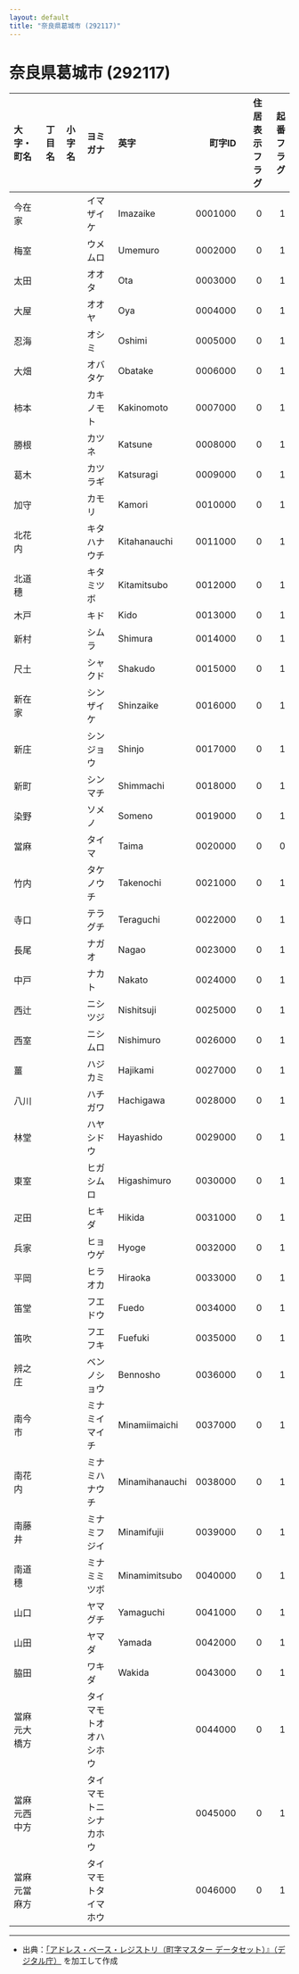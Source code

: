 ```yaml
---
layout: default
title: "奈良県葛城市 (292117)"
---
```


# 奈良県葛城市 (292117)

| 大字・町名 | 丁目名 | 小字名 | ヨミガナ | 英字 | 町字ID | 住居表示フラグ | 起番フラグ |
|:--------|:------|:------|:-----------------|:---------------------|--------:|----------:|--------:|
| 今在家 |  |  | イマザイケ | Imazaike | 0001000 | 0 | 1 |
| 梅室 |  |  | ウメムロ | Umemuro | 0002000 | 0 | 1 |
| 太田 |  |  | オオタ | Ota | 0003000 | 0 | 1 |
| 大屋 |  |  | オオヤ | Oya | 0004000 | 0 | 1 |
| 忍海 |  |  | オシミ | Oshimi | 0005000 | 0 | 1 |
| 大畑 |  |  | オバタケ | Obatake | 0006000 | 0 | 1 |
| 柿本 |  |  | カキノモト | Kakinomoto | 0007000 | 0 | 1 |
| 勝根 |  |  | カツネ | Katsune | 0008000 | 0 | 1 |
| 葛木 |  |  | カツラギ | Katsuragi | 0009000 | 0 | 1 |
| 加守 |  |  | カモリ | Kamori | 0010000 | 0 | 1 |
| 北花内 |  |  | キタハナウチ | Kitahanauchi | 0011000 | 0 | 1 |
| 北道穗 |  |  | キタミツボ | Kitamitsubo | 0012000 | 0 | 1 |
| 木戸 |  |  | キド | Kido | 0013000 | 0 | 1 |
| 新村 |  |  | シムラ | Shimura | 0014000 | 0 | 1 |
| 尺土 |  |  | シャクド | Shakudo | 0015000 | 0 | 1 |
| 新在家 |  |  | シンザイケ | Shinzaike | 0016000 | 0 | 1 |
| 新庄 |  |  | シンジョウ | Shinjo | 0017000 | 0 | 1 |
| 新町 |  |  | シンマチ | Shimmachi | 0018000 | 0 | 1 |
| 染野 |  |  | ソメノ | Someno | 0019000 | 0 | 1 |
| 當麻 |  |  | タイマ | Taima | 0020000 | 0 | 0 |
| 竹内 |  |  | タケノウチ | Takenochi | 0021000 | 0 | 1 |
| 寺口 |  |  | テラグチ | Teraguchi | 0022000 | 0 | 1 |
| 長尾 |  |  | ナガオ | Nagao | 0023000 | 0 | 1 |
| 中戸 |  |  | ナカト | Nakato | 0024000 | 0 | 1 |
| 西辻 |  |  | ニシツジ | Nishitsuji | 0025000 | 0 | 1 |
| 西室 |  |  | ニシムロ | Nishimuro | 0026000 | 0 | 1 |
| 薑 |  |  | ハジカミ | Hajikami | 0027000 | 0 | 1 |
| 八川 |  |  | ハチガワ | Hachigawa | 0028000 | 0 | 1 |
| 林堂 |  |  | ハヤシドウ | Hayashido | 0029000 | 0 | 1 |
| 東室 |  |  | ヒガシムロ | Higashimuro | 0030000 | 0 | 1 |
| 疋田 |  |  | ヒキダ | Hikida | 0031000 | 0 | 1 |
| 兵家 |  |  | ヒョウゲ | Hyoge | 0032000 | 0 | 1 |
| 平岡 |  |  | ヒラオカ | Hiraoka | 0033000 | 0 | 1 |
| 笛堂 |  |  | フエドウ | Fuedo | 0034000 | 0 | 1 |
| 笛吹 |  |  | フエフキ | Fuefuki | 0035000 | 0 | 1 |
| 辨之庄 |  |  | ベンノショウ | Bennosho | 0036000 | 0 | 1 |
| 南今市 |  |  | ミナミイマイチ | Minamiimaichi | 0037000 | 0 | 1 |
| 南花内 |  |  | ミナミハナウチ | Minamihanauchi | 0038000 | 0 | 1 |
| 南藤井 |  |  | ミナミフジイ | Minamifujii | 0039000 | 0 | 1 |
| 南道穗 |  |  | ミナミミツボ | Minamimitsubo | 0040000 | 0 | 1 |
| 山口 |  |  | ヤマグチ | Yamaguchi | 0041000 | 0 | 1 |
| 山田 |  |  | ヤマダ | Yamada | 0042000 | 0 | 1 |
| 脇田 |  |  | ワキダ | Wakida | 0043000 | 0 | 1 |
| 當麻元大橋方 |  |  | タイマモトオオハシホウ |  | 0044000 | 0 | 1 |
| 當麻元西中方 |  |  | タイマモトニシナカホウ |  | 0045000 | 0 | 1 |
| 當麻元當麻方 |  |  | タイマモトタイマホウ |  | 0046000 | 0 | 1 |

---

- 出典：[「アドレス・ベース・レジストリ（町字マスター データセット）』（デジタル庁）](https://www.digital.go.jp/policies/base_registry_address/) を加工して作成